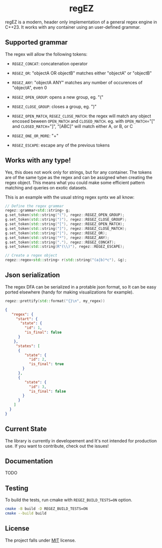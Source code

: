 <h1 align=center>regEZ</h1>

regEZ is a modern, header only implementation of a general regex engine in C++23. It works with any container using an user-defined grammar.

## Supported grammar

The regex will allow the following tokens:

- `REGEZ_CONCAT`: concatenation operator

- `REGEZ_OR`: "objectA OR objectB" matches either "objectA" or "objectB"

- `REGEZ_ANY`: "objectA ANY" matches any number of occurences of "objectA", even 0

- `REGEZ_OPEN_GROUP`: opens a new group, eg. "("

- `REGEZ_CLOSE_GROUP`: closes a group, eg. ")"
    
- `REGEZ_OPEN_MATCH`, `REGEZ_CLOSE_MATCH`: the regex will match any object encosed
beween `OPEN_MATCH` and `CLOSED_MATCH`. eg. with `OPEN_MATCH`="[" and `CLOSED_MATCH`="]", 
"[ABC]" will match either A, or B, or C
    
- `REGEZ_ONE_OR_MORE`: "+"

- `REGEZ_ESCAPE`: escape any of the previous tokens

## Works with any type!

Yes, this does not work only for strings, but for any container. The tokens 
are of the same type as the regex and can be assigned when creating the regex object.
This means what you could make some efficient pattern matching and queries on
exotic datasets.

This is an example with the usual string regex syntx we all know:
```c++
// Define the regex grammar
regez::grammar<std::string> g;
g.set_token(std::string("("), regez::REGEZ_OPEN_GROUP);
g.set_token(std::string(")"), regez::REGEZ_CLOSE_GROUP);
g.set_token(std::string("["), regez::REGEZ_OPEN_MATCH);
g.set_token(std::string("]"), regez::REGEZ_CLOSE_MATCH);
g.set_token(std::string("|"), regez::REGEZ_OR);
g.set_token(std::string("*"), regez::REGEZ_ANY);
g.set_token(std::string("."), regez::REGEZ_CONCAT);
g.set_token(std::string(R"(\\)"), regez::REGEZ_ESCAPE);

// Create a regex object
regez::regex<std::string> r(std::string("(a|b)*c"), &g);
```

## Json serialization

The regex DFA can be serialized in a protable json format, so It can be easy ported 
elsewhere (handy for making visualizations for example).

```c++
regez::prettify(std::format("{}\n", my_regex)) 
```

```json
{
   "regex": {
     "start": {
       "state": {
         "id": 1,
         "is_final": false
      }
    },
     "states": [
      {
         "state": {
           "id": 2,
           "is_final": true
        }
      },
      {
         "state": {
           "id": 3,
           "is_final": false
        }
      }
    ]
  }
}
```


## Current State

The library is currently in developement and It's not intended for production use.
If you want to contribute, check out the issues!

## Documentation

TODO

## Testing

To build the tests, run cmake with `REGEZ_BUILD_TESTS=ON` option.
```bash
cmake -B build -D REGEZ_BUILD_TESTS=ON
cmake --build build
```

## License

The project falls under [MIT](./LICENSE) license.

